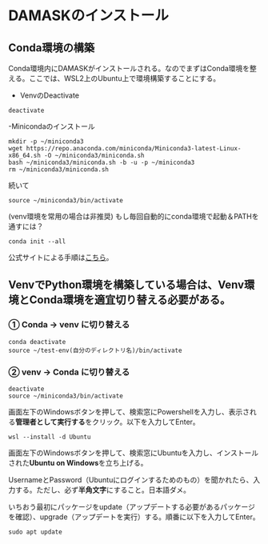 # DAMASKのインストール
## Conda環境の構築
Conda環境内にDAMASKがインストールされる。なのでまずはConda環境を整える。ここでは、WSL2上のUbuntu上で環境構築することにする。

- VenvのDeactivate
```
deactivate
```
-Minicondaのインストール
```
mkdir -p ~/miniconda3
wget https://repo.anaconda.com/miniconda/Miniconda3-latest-Linux-x86_64.sh -O ~/miniconda3/miniconda.sh
bash ~/miniconda3/miniconda.sh -b -u -p ~/miniconda3
rm ~/miniconda3/miniconda.sh
```
続いて
```
source ~/miniconda3/bin/activate
```
(venv環境を常用の場合は非推奨) もし毎回自動的にconda環境で起動＆PATHを通すには？
```
conda init --all
```
公式サイトによる手順は[こちら](https://www.anaconda.com/docs/getting-started/miniconda/install#linux)。

## VenvでPython環境を構築している場合は、Venv環境とConda環境を適宜切り替える必要がある。
### ① Conda → venv に切り替える
```
conda deactivate
source ~/test-env(自分のディレクトリ名)/bin/activate
```
### ② venv → Conda に切り替える
```
deactivate
source ~/miniconda3/bin/activate
```


画面左下のWindowsボタンを押して、検索窓にPowershellを入力し、表示される**管理者として実行する**をクリック。以下を入力してEnter。
```
wsl --install -d Ubuntu
```
画面左下のWindowsボタンを押して、検索窓にUbuntuを入力し、インストールされた**Ubuntu on Windows**を立ち上げる。

UsernameとPassword（Ubuntuにログインするためのもの）を聞かれたら、入力する。ただし、必ず**半角文字**にすること。日本語ダメ。

いちおう最初にパッケージをupdate（アップデートする必要があるパッケージを確認）、upgrade（アップデートを実行）する。順番に以下を入力してEnter。
```
sudo apt update
